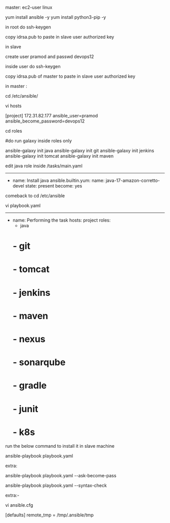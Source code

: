 master:  ec2-user linux

yum install ansible -y
yum install python3-pip -y

in root do ssh-keygen

copy idrsa.pub to paste in slave user authorized key


in slave 

create user pramod
and passwd  devops12

inside user do ssh-keygen

copy idrsa.pub of master  to paste in slave user authorized key




in master :

cd /etc/ansible/

vi hosts


[project]
172.31.82.177 ansible_user=pramod ansible_become_password=devops12



cd roles

#do run galaxy inside roles only


 ansible-galaxy init java
  ansible-galaxy init git
  ansible-galaxy init jenkins
  ansible-galaxy init tomcat
  ansible-galaxy init maven



edit java role inside /tasks/main.yaml



---
- name: Install java
  ansible.builtin.yum:
    name: java-17-amazon-corretto-devel
    state: present
  become: yes





comeback to cd /etc/ansible

vi playbook.yaml


---
- name: Performing the task
  hosts: project
  roles:
    - java
   # - git
   # - tomcat
   # - jenkins
   # - maven
   # - nexus
   # - sonarqube
   # - gradle
   # - junit
  #  - k8s
 

run the below command to install it in slave machine


ansible-playbook playbook.yaml




extra:


ansible-playbook playbook.yaml --ask-become-pass

 ansible-playbook playbook.yaml --syntax-check










extra:-



vi ansible.cfg

[defaults]
remote_tmp = /tmp/.ansible/tmp

